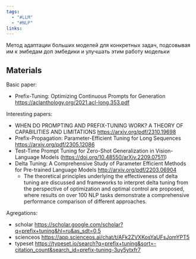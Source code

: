 ```yaml
---
tags:
  - "#LLM"
  - "#NLP"
links:
---
```

Метод адаптации больших моделей для конкретных задач, подсовывая им к эмбедам доп эмбедики и улучшать этим работу модельки

## Materials
Basic paper:
- Prefix-Tuning: Optimizing Continuous Prompts for Generation https://aclanthology.org/2021.acl-long.353.pdf


Interesting papers:
- WHEN DO PROMPTING AND PREFIX-TUNING WORK? A THEORY OF CAPABILITIES AND LIMITATIONS https://arxiv.org/pdf/2310.19698
- Prefix-Propagation: Parameter-Efficient Tuning for Long Sequences https://arxiv.org/pdf/2305.12086
- Test-Time Prompt Tuning for Zero-Shot Generalization in Vision-Language Models
(https://doi.org/10.48550/arXiv.2209.07511)
-   Delta Tuning: A Comprehensive Study of Parameter Efficient Methods for Pre-trained Language Models http://arxiv.org/pdf/2203.06904
	- The theoretical principles underlying the effectiveness of delta tuning are discussed and frameworks to interpret delta tuning from the perspective of optimization and optimal control are proposed, where results on over 100 NLP tasks demonstrate a comprehensive performance comparison of different approaches.


Agregations:
- scholar https://scholar.google.com/scholar?q=prefix+tuning&hl=ru&as_sdt=0,5
- scienceos https://app.scienceos.ai/chat/t/AFk2ZVXKosYaUFsJomYPT5
- typeset https://typeset.io/search?q=prefix+tuning&sort=-citation_count&search_id=prefix-tuning-3uy5ytxfr7
